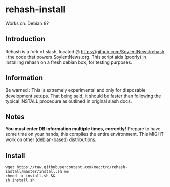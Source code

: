# rehash-install
Works on: Debian 8?

Introduction
-
Rehash is a fork of slash, located @ https://github.com/SoylentNews/rehash : the code that powers SoylentNews.org. This script aids (poorly) in installing rehash on a fresh debian box, for testing purposes.

Information
-
Be warned : This is extremely experimental and only for disposable development setups.
That being said, it should be faster than following the typical INSTALL procedure as outlined in original slash docs.

Notes
-
**You must enter DB information multiple times, correctly!** Prepare to have some time on your hands, this compiles the entire environment. This MIGHT work on other (debian-based) distributions.

Install
-----
    wget https://raw.githubusercontent.com/mecctro/rehash-install/master/install.sh &&
    chmod -x install.sh &&
    sh install.sh
